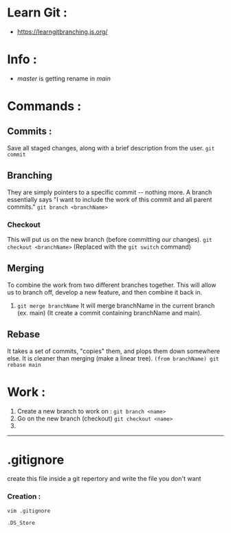 # Learn Git :
- https://learngitbranching.js.org/

# Info :
- *master* is getting rename in *main*

# Commands :
## Commits : 
Save all staged changes, along with a brief description from the user.
`git commit`

## Branching
They are simply pointers to a specific commit -- nothing more.
A branch essentially says "I want to include the work of this commit and all parent commits."
`git branch <branchName>`
### Checkout
This will put us on the new branch (before committing our changes).
`git checkout <branchName>`
(Replaced with the `git switch` command)

## Merging
To combine the work from two different branches together. This will allow us to branch off, develop a new feature, and then combine it back in.
1. `git merge branchName` It will merge branchName in the current branch (ex. main) (It create a commit containing branchName and main).
## Rebase
It takes a set of commits, "copies" them, and plops them down somewhere else.
It is cleaner than merging (make a linear tree).
`(from branchName) git rebase main`
# Work :
1. Create a new branch to work on : `git branch <name>`
2. Go on the new branch (checkout) `git checkout <name>`
3. 


___
# .gitignore
create this file inside a git repertory and write the file you don't want
### Creation :
```shell
vim .gitignore
```
```.gitignore
.DS_Store
```

